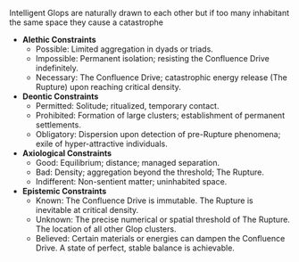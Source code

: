 Intelligent Glops are naturally drawn to each other
but if too many inhabitant the same space they cause a catastrophe

- **Alethic Constraints**
  - Possible: Limited aggregation in dyads or triads.
  - Impossible: Permanent isolation; resisting the Confluence Drive indefinitely.
  - Necessary: The Confluence Drive; catastrophic energy release (The Rupture) upon reaching critical density.
- **Deontic Constraints**
  - Permitted: Solitude; ritualized, temporary contact.
  - Prohibited: Formation of large clusters; establishment of permanent settlements.
  - Obligatory: Dispersion upon detection of pre-Rupture phenomena; exile of hyper-attractive individuals.
- **Axiological Constraints**
  - Good: Equilibrium; distance; managed separation.
  - Bad: Density; aggregation beyond the threshold; The Rupture.
  - Indifferent: Non-sentient matter; uninhabited space.
- **Epistemic Constraints**
  - Known: The Confluence Drive is immutable. The Rupture is inevitable at critical density.
  - Unknown: The precise numerical or spatial threshold of The Rupture. The location of all other Glop clusters.
  - Believed: Certain materials or energies can dampen the Confluence Drive. A state of perfect, stable balance is achievable.
